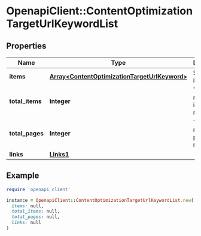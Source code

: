 # OpenapiClient::ContentOptimizationTargetUrlKeywordList

## Properties

| Name | Type | Description | Notes |
| ---- | ---- | ----------- | ----- |
| **items** | [**Array&lt;ContentOptimizationTargetUrlKeyword&gt;**](ContentOptimizationTargetUrlKeyword.md) | Set of items. |  |
| **total_items** | **Integer** | Total number of items in result set. |  |
| **total_pages** | **Integer** | Total number of pages in result set. |  |
| **links** | [**Links1**](Links1.md) |  | [optional] |

## Example

```ruby
require 'openapi_client'

instance = OpenapiClient::ContentOptimizationTargetUrlKeywordList.new(
  items: null,
  total_items: null,
  total_pages: null,
  links: null
)
```

